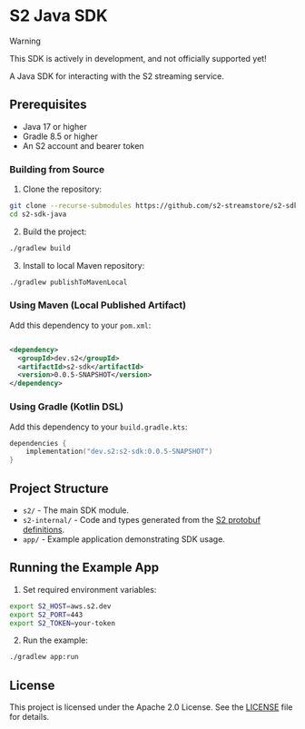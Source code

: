 # S2 Java SDK

> [!WARNING]
> This SDK is actively in development, and not officially supported yet!

A Java SDK for interacting with the S2 streaming service.

## Prerequisites

- Java 17 or higher
- Gradle 8.5 or higher
- An S2 account and bearer token

### Building from Source

1. Clone the repository:

```bash
git clone --recurse-submodules https://github.com/s2-streamstore/s2-sdk-java 
cd s2-sdk-java
```

2. Build the project:

```bash
./gradlew build
```

3. Install to local Maven repository:

```bash
./gradlew publishToMavenLocal
```

### Using Maven (Local Published Artifact)

Add this dependency to your `pom.xml`:

```xml

<dependency>
  <groupId>dev.s2</groupId>
  <artifactId>s2-sdk</artifactId>
  <version>0.0.5-SNAPSHOT</version>
</dependency>
```

### Using Gradle (Kotlin DSL)

Add this dependency to your `build.gradle.kts`:

```kotlin
dependencies {
    implementation("dev.s2:s2-sdk:0.0.5-SNAPSHOT")
}
```

## Project Structure

- `s2/` - The main SDK module.
- `s2-internal/` - Code and types generated from
  the [S2 protobuf definitions](https://github.com/s2-streamstore/s2-protos).
- `app/` - Example application demonstrating SDK usage.

## Running the Example App

1. Set required environment variables:

```bash
export S2_HOST=aws.s2.dev
export S2_PORT=443
export S2_TOKEN=your-token
```

2. Run the example:

```bash
./gradlew app:run
```

## License

This project is licensed under the Apache 2.0 License. See the [LICENSE](LICENSE) file for details.
